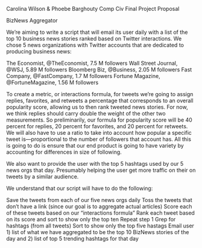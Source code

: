 Carolina Wilson & Phoebe Barghouty 
Comp Civ Final Project Proposal 

BizNews Aggregator

We’re aiming to write a script that will email its user daily with a list of the top 10 business news stories ranked based on Twitter interactions. We chose 5 news organizations with Twitter accounts that are dedicated to producing business news:

The Economist, @TheEconomist, 7.5 M followers 
Wall Street Journal, @WSJ, 5.89 M followers 
Bloomberg Biz, @Business, 2.05 M followers 
Fast Company, @FastCompany, 1.7 M followers 
Fortune Magazine, @FortuneMagazine, 1.56 M followers

To create a metric, or interactions formula, for tweets we’re going to assign replies, favorites, and retweets a percentage that corresponds to an overall popularity score, allowing us to then rank tweeted news stories. For now, we think replies should carry double the weight of the other two measurements. So preliminarily, our formula for popularity score will be 40 percent for replies, 20 percent for favorites, and 20 percent for retweets. We will also have to use a ratio to take into account how popular a specific tweet is—proportional to the number of followers that account has. All this is going to do is ensure that our end product is going to have variety by accounting for differences in size of following.  

We also want to provide the user with the top 5 hashtags used by our 5 news orgs that day. Presumably helping the user get more traffic on their on tweets by a similar audience. 

We understand that our script will have to do the following: 

Save the tweets from each of our five news orgs daily
Toss the tweets that don’t have a link (since our goal is to aggregate actual articles) 
Score each of these tweets based on our “interactions formula” 
Rank each tweet based on its score and sort to show only the top ten 
Repeat step 1 
Grep for hashtags (from all tweets)
Sort to show only the top five hastags 
Email user 1) list of what we have aggregated to be the top 10 BizNews stories of the day and 2) list of top 5 trending hashtags for that day
